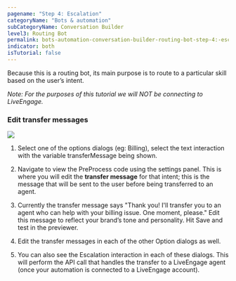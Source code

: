 ```yaml
---
pagename: "Step 4: Escalation"
categoryName: "Bots & automation"
subCategoryName: Conversation Builder
level3: Routing Bot
permalink: bots-automation-conversation-builder-routing-bot-step-4:-escalation.html
indicator: both
isTutorial: false
---
```


Because this is a routing bot, its main purpose is to route to a particular skill based on the user’s intent.

*Note: For the purposes of this tutorial we will NOT be connecting to LiveEngage.*

### Edit transfer messages

<img src="img/conversationimages/image_38.png" >

1. Select one of the options dialogs (eg: Billing), select the text interaction with the variable transferMessage being shown.

2. Navigate to view the PreProcess code using the settings panel. This is where you will edit the **transfer message** for that intent; this is the message that will be sent to the user before being transferred to an agent.

3. Currently the transfer message says "Thank you! I'll transfer you to an agent who can help with your billing issue. One moment, please." Edit this message to reflect your brand’s tone and personality. Hit Save and test in the previewer.

4. Edit the transfer messages in each of the other Option dialogs as well.

5. You can also see the Escalation interaction in each of these dialogs. This will perform the API call that handles the transfer to a LiveEngage agent (once your automation is connected to a LiveEngage account).
